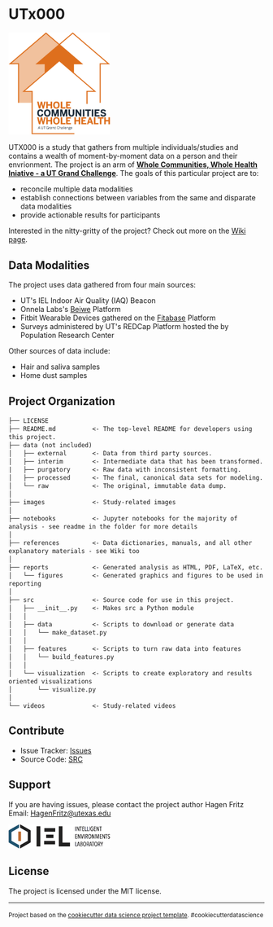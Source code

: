 UTx000
==============================

<img src="https://github.com/intelligent-environments-lab/utx000/blob/master/images/WCWH-logo.jpg" alt="WCWH" width="200"/>

UTX000 is a study that gathers from multiple individuals/studies and contains a wealth of moment-by-moment data on a person and their envrionment. The project is an arm of [**Whole Communities, Whole Health Iniative - a UT Grand Challenge**](https://bridgingbarriers.utexas.edu/whole-communities-whole-health/). The goals of this particular project are to:

* reconcile multiple data modalities
* establish connections between variables from the same and disparate data modalities
* provide actionable results for participants

Interested in the nitty-gritty of the project? Check out more on the [Wiki page](https://github.com/intelligent-environments-lab/utx000/wiki).

Data Modalities
------------
The project uses data gathered from four main sources:

* UT's IEL Indoor Air Quality (IAQ) Beacon
* Onnela Labs's [Beiwe](http://wiki.beiwe.org/wiki/Main_Page) Platform
* Fitbit Wearable Devices gathered on the [Fitabase](https://www.fitabase.com) Platform
* Surveys administered by UT's REDCap Platform hosted the by Population Research Center

Other sources of data include:
* Hair and saliva samples
* Home dust samples

Project Organization
------------

    ├── LICENSE
    ├── README.md          <- The top-level README for developers using this project.
    ├── data (not included)
    │   ├── external       <- Data from third party sources.
    │   ├── interim        <- Intermediate data that has been transformed.
    |   ├── purgatory      <- Raw data with inconsistent formatting.
    │   ├── processed      <- The final, canonical data sets for modeling.
    │   └── raw            <- The original, immutable data dump.
    │
    ├── images             <- Study-related images
    │
    ├── notebooks          <- Jupyter notebooks for the majority of analysis - see readme in the folder for more details
    │
    ├── references         <- Data dictionaries, manuals, and all other explanatory materials - see Wiki too
    │
    ├── reports            <- Generated analysis as HTML, PDF, LaTeX, etc.
    │   └── figures        <- Generated graphics and figures to be used in reporting
    │
    ├── src                <- Source code for use in this project.
    │   ├── __init__.py    <- Makes src a Python module
    │   │
    │   ├── data           <- Scripts to download or generate data
    │   │   └── make_dataset.py
    │   │
    │   ├── features       <- Scripts to turn raw data into features 
    │   │   └── build_features.py
    │   │
    │   └── visualization  <- Scripts to create exploratory and results oriented visualizations
    │       └── visualize.py
    │
    └── videos             <- Study-related videos


Contribute
----------

- Issue Tracker: [Issues](github.com/intelligent-environments-lab/utx000/issues)
- Source Code: [SRC](github.com/intelligent-environments-lab/utx000/tree/master/src)

Support
-------

If you are having issues, please contact the project author Hagen Fritz <br>
Email: HagenFritz@utexas.edu

<img src="https://github.com/intelligent-environments-lab/utx000/blob/master/images/logo%20transparent%20background.png" alt="IEL" width="200"/>

License
-------

The project is licensed under the MIT license.

-------

<p><small>Project based on the <a target="_blank" href="https://drivendata.github.io/cookiecutter-data-science/">cookiecutter data science project template</a>. #cookiecutterdatascience</small></p>
